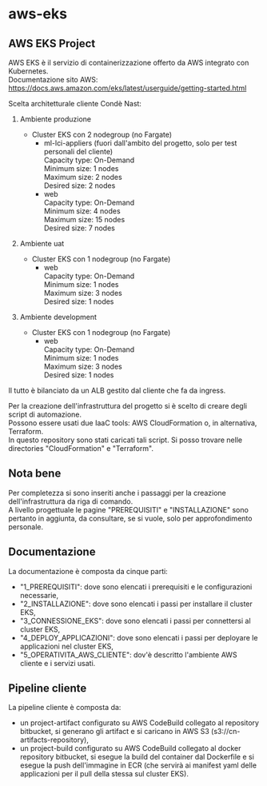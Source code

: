 # aws-eks

## AWS EKS Project

AWS EKS è il servizio di containerizzazione offerto da AWS integrato con Kubernetes.  
Documentazione sito AWS: https://docs.aws.amazon.com/eks/latest/userguide/getting-started.html  

Scelta architetturale cliente Condè Nast:  

1. Ambiente produzione
	- Cluster EKS con 2 nodegroup (no Fargate)
	  - ml-lci-appliers (fuori dall'ambito del progetto, solo per test personali del cliente)  
		Capacity type: On-Demand  
		Minimum size:   1 nodes  
		Maximum size:   2 nodes  
		Desired size:   2 nodes  
	  - web  
		Capacity type: On-Demand  
		Minimum size:   4 nodes  
		Maximum size:  15 nodes  
		Desired size:   7 nodes  

2. Ambiente uat
	- Cluster EKS con 1 nodegroup (no Fargate)
	  - web  
		Capacity type: On-Demand  
		Minimum size:   1 nodes  
		Maximum size:   3 nodes  
		Desired size:   1 nodes  

3. Ambiente development
	- Cluster EKS con 1 nodegroup (no Fargate)
	  - web  
		Capacity type: On-Demand  
		Minimum size:   1 nodes  
		Maximum size:   3 nodes  
		Desired size:   1 nodes  

Il tutto è bilanciato da un ALB gestito dal cliente che fa da ingress.

Per la creazione dell'infrastruttura del progetto si è scelto di creare degli script di automazione.  
Possono essere usati due IaaC tools: AWS CloudFormation o, in alternativa, Terraform.  
In questo repository sono stati caricati tali script. Si posso trovare nelle directories "CloudFormation" e "Terraform".  

## Nota bene
Per completezza si sono inseriti anche i passaggi per la creazione dell'infrastruttura da riga di comando.  
A livello progettuale le pagine "PREREQUISITI" e "INSTALLAZIONE" sono pertanto in aggiunta, da consultare, se si vuole, solo per approfondimento personale.  

## Documentazione
La documentazione è composta da cinque parti:  
- "1_PREREQUISITI": dove sono elencati i prerequisiti e le configurazioni necessarie,  
- "2_INSTALLAZIONE": dove sono elencati i passi per installare il cluster EKS,  
- "3_CONNESSIONE_EKS": dove sono elencati i passi per connettersi al cluster EKS,  
- "4_DEPLOY_APPLICAZIONI": dove sono elencati i passi per deployare le applicazioni nel cluster EKS,  
- "5_OPERATIVITA_AWS_CLIENTE": dov'è descritto l'ambiente AWS cliente e i servizi usati.  

## Pipeline cliente
La pipeline cliente è composta da:  
- un project-artifact configurato su AWS CodeBuild collegato al repository bitbucket, si generano gli artifact e si caricano in AWS S3 (s3://cn-artifacts-repository),  
- un project-build configurato su AWS CodeBuild collegato al docker repository bitbucket, si esegue la build del container dal Dockerfile e si esegue la push dell'immagine in ECR (che servirà ai manifest yaml delle applicazioni per il pull della stessa sul cluster EKS).  
